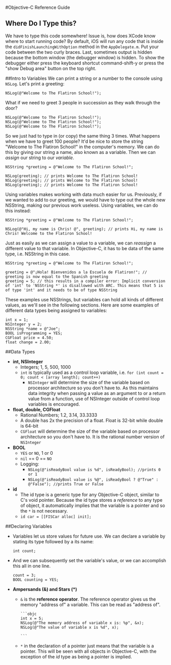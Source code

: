 #Objective-C Reference Guide

## Where Do I Type this?

We have to type this code somewhere! Issue is, how does XCode know where to start running code? By default, iOS will run any code that is inside the `didFinishLaunchingWithOption` method in the `AppDelegate.m`. Put your code between the two curly braces. Last, sometimes output is hidden because the bottom window (the debugger window) is hidden. To show the debugger either press the keyboard shortcut command-shift-y or press the "show Debug area" button on the top right.

##Intro to Variables
We can print a string or a number to the console using `NSLog`. Let's print a
greeting:

```objc
NSLog(@"Welcome to The Flatiron School!");
```

What if we need to greet 3 people in succession as they walk through the door?

```objc
NSLog(@"Welcome to The Flatiron School!");
NSLog(@"Welcome to The Flatiron School!");
NSLog(@"Welcome to The Flatiron School!");
```

So we just had to type in (or copy) the same thing 3 times. What happens when we have to greet 100
people? It'd be nice to store the string "Welcome to The Flatiron School!" in
the computer's memory. We can do this by giving our string a name, also known
as a variable. Then we can *assign* our string to our *variable*.

```objc
NSString *greeting = @"Welcome to The Flatiron School!";

NSLog(greeting); // prints Welcome to The Flatiron School!
NSLog(greeting); // prints Welcome to The Flatiron School!
NSLog(greeting); // prints Welcome to The Flatiron School!
```

Using variables makes working with data much easier for us. Previously, if we wanted to add to our greeting, we would have to type out the whole new NSString, making our previous work useless. Using variables, we can do this instead:

```objc
NSString *greeting = @"Welcome to The Flatiron School!";

NSLog(@"Hi, my name is Chris! @", greeting); // prints Hi, my name is Chris! Welcome to the Flatiron School!
```

Just as easily as we can assign a value to a variable, we can *reassign* a different value to that variable. In Objective-C, it has to be data of the same type, i.e. NSString in this case.

```objc
NSString *greeting = @"Welcome to The Flatiron School!";

greeting = @"¡Hola! Bienvenidos a la Escuela de Flatiron!"; // greeting is now equal to the Spanish greeting
greeting = 5; // this results in a compiler error: Implicit conversion of 'int' to 'NSString *' is disallowed with ARC. This means that 5 is of type 'int' and it needs to be of type NSString
```

These examples use NSStrings, but variables can hold all kinds of different values, as we'll see in the following sections. Here are some examples of different data types being assigned to variables:

```objc
int x = 1;
NSInteger y = 2;
NSString *name = @"Joe";
BOOL isProgramming = YES;
CGFloat price = 4.50;
float change = 2.00;
```

##Data Types 
- **int, NSInteger**
  - Integers; 1, 5, 500, 1000
  - `int` is typically used as a control loop variable, i.e. `for (int count = 0; count < [array length]; count++)`
	- `NSInteger` will determine the size of the variable based on processor architecture so you don't have to. As this maintains data integrity when passing a value as an argument to or a return value from a function, use of NSInteger outside of control loop variables is encouraged.
- **float, double, CGFloat**
	- Rational Numbers; 1.2, 3.14, 33.3333
	- A double has 2x the precision of a float. Float is 32-bit while double is 64-bit
	- `CGFloat` will determine the size of the variable based on processor architecture so you don't have to. It is the rational number version of `NSInteger`
- **BOOL**
	- `YES` or `NO`, 1 or 0
	- `nil` == 0 == `NO`
	- Logging:
		- `NSLog(@"isReadyBool value is %d", isReadyBool); //prints 0 or 1`
		- `NSLog(@"isReadyBool value is %@", isReadyBool ? @"True" : @"False"); //prints True or False`
- **id**
  - The id type is a generic type for any Objective-C object, similar to C's void pointer. Because the id type stores a *reference* to any type of object, it automatically implies that the variable is a pointer and so the `*` is not necessary.
  - `id car = [[FISCar alloc] init];`

##Declaring Variables

- Variables let us store values for future use. We can declare a variable by
  stating its type followed by a its name:

	```objc
	int count;
	```

- And we can subsequently set the variable's value, or we can accomplish this
all in one line.

	```objc
	count = 3;
	BOOL counting = YES;
	```

- **Ampersands (&) and Stars (*)** 
  - `&` is the **reference operator**. The reference operator gives us the
    memory "address of" a variable. This can be read as "address of".
	
		```objc
		int x = 5;
		NSLog(@"The memory address of variable x is: %p", &x);
		NSLog(@"The value of variable x is %d", x);

		```
  - `*` in the declaration of a pointer just means that the variable is a pointer. This will be seen with all objects in Objective-C, with the exception of the *id* type as being a pointer is implied.

